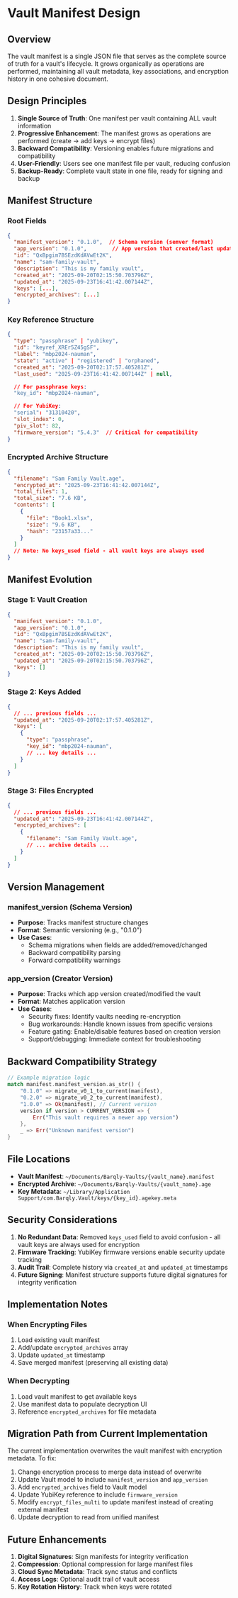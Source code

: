 # Vault Manifest Design

## Overview

The vault manifest is a single JSON file that serves as the complete source of truth for a vault's lifecycle. It grows organically as operations are performed, maintaining all vault metadata, key associations, and encryption history in one cohesive document.

## Design Principles

1. **Single Source of Truth**: One manifest per vault containing ALL vault information
2. **Progressive Enhancement**: The manifest grows as operations are performed (create → add keys → encrypt files)
3. **Backward Compatibility**: Versioning enables future migrations and compatibility
4. **User-Friendly**: Users see one manifest file per vault, reducing confusion
5. **Backup-Ready**: Complete vault state in one file, ready for signing and backup

## Manifest Structure

### Root Fields

```json
{
  "manifest_version": "0.1.0",  // Schema version (semver format)
  "app_version": "0.1.0",        // App version that created/last updated
  "id": "QxBpgim7BSEzdKdAVwEt2K",
  "name": "sam-family-vault",
  "description": "This is my family vault",
  "created_at": "2025-09-20T02:15:50.703796Z",
  "updated_at": "2025-09-23T16:41:42.007144Z",
  "keys": [...],
  "encrypted_archives": [...]
}
```

### Key Reference Structure

```json
{
  "type": "passphrase" | "yubikey",
  "id": "keyref_XREr5Z45gSF",
  "label": "mbp2024-nauman",
  "state": "active" | "registered" | "orphaned",
  "created_at": "2025-09-20T02:17:57.405281Z",
  "last_used": "2025-09-23T16:41:42.007144Z" | null,

  // For passphrase keys:
  "key_id": "mbp2024-nauman",

  // For YubiKey:
  "serial": "31310420",
  "slot_index": 0,
  "piv_slot": 82,
  "firmware_version": "5.4.3"  // Critical for compatibility
}
```

### Encrypted Archive Structure

```json
{
  "filename": "Sam Family Vault.age",
  "encrypted_at": "2025-09-23T16:41:42.007144Z",
  "total_files": 1,
  "total_size": "7.6 KB",
  "contents": [
    {
      "file": "Book1.xlsx",
      "size": "9.6 KB",
      "hash": "23157a33..."
    }
  ]
  // Note: No keys_used field - all vault keys are always used
}
```

## Manifest Evolution

### Stage 1: Vault Creation
```json
{
  "manifest_version": "0.1.0",
  "app_version": "0.1.0",
  "id": "QxBpgim7BSEzdKdAVwEt2K",
  "name": "sam-family-vault",
  "description": "This is my family vault",
  "created_at": "2025-09-20T02:15:50.703796Z",
  "updated_at": "2025-09-20T02:15:50.703796Z",
  "keys": []
}
```

### Stage 2: Keys Added
```json
{
  // ... previous fields ...
  "updated_at": "2025-09-20T02:17:57.405281Z",
  "keys": [
    {
      "type": "passphrase",
      "key_id": "mbp2024-nauman",
      // ... key details ...
    }
  ]
}
```

### Stage 3: Files Encrypted
```json
{
  // ... previous fields ...
  "updated_at": "2025-09-23T16:41:42.007144Z",
  "encrypted_archives": [
    {
      "filename": "Sam Family Vault.age",
      // ... archive details ...
    }
  ]
}
```

## Version Management

### manifest_version (Schema Version)
- **Purpose**: Tracks manifest structure changes
- **Format**: Semantic versioning (e.g., "0.1.0")
- **Use Cases**:
  - Schema migrations when fields are added/removed/changed
  - Backward compatibility parsing
  - Forward compatibility warnings

### app_version (Creator Version)
- **Purpose**: Tracks which app version created/modified the vault
- **Format**: Matches application version
- **Use Cases**:
  - Security fixes: Identify vaults needing re-encryption
  - Bug workarounds: Handle known issues from specific versions
  - Feature gating: Enable/disable features based on creation version
  - Support/debugging: Immediate context for troubleshooting

## Backward Compatibility Strategy

```rust
// Example migration logic
match manifest.manifest_version.as_str() {
    "0.1.0" => migrate_v0_1_to_current(manifest),
    "0.2.0" => migrate_v0_2_to_current(manifest),
    "1.0.0" => Ok(manifest), // Current version
    version if version > CURRENT_VERSION => {
        Err("This vault requires a newer app version")
    },
    _ => Err("Unknown manifest version")
}
```

## File Locations

- **Vault Manifest**: `~/Documents/Barqly-Vaults/{vault_name}.manifest`
- **Encrypted Archive**: `~/Documents/Barqly-Vaults/{vault_name}.age`
- **Key Metadata**: `~/Library/Application Support/com.Barqly.Vault/keys/{key_id}.agekey.meta`

## Security Considerations

1. **No Redundant Data**: Removed `keys_used` field to avoid confusion - all vault keys are always used for encryption
2. **Firmware Tracking**: YubiKey firmware versions enable security update tracking
3. **Audit Trail**: Complete history via `created_at` and `updated_at` timestamps
4. **Future Signing**: Manifest structure supports future digital signatures for integrity verification

## Implementation Notes

### When Encrypting Files
1. Load existing vault manifest
2. Add/update `encrypted_archives` array
3. Update `updated_at` timestamp
4. Save merged manifest (preserving all existing data)

### When Decrypting
1. Load vault manifest to get available keys
2. Use manifest data to populate decryption UI
3. Reference `encrypted_archives` for file metadata

## Migration Path from Current Implementation

The current implementation overwrites the vault manifest with encryption metadata. To fix:

1. Change encryption process to merge data instead of overwrite
2. Update Vault model to include `manifest_version` and `app_version`
3. Add `encrypted_archives` field to Vault model
4. Update YubiKey reference to include `firmware_version`
5. Modify `encrypt_files_multi` to update manifest instead of creating external manifest
6. Update decryption to read from unified manifest

## Future Enhancements

1. **Digital Signatures**: Sign manifests for integrity verification
2. **Compression**: Optional compression for large manifest files
3. **Cloud Sync Metadata**: Track sync status and conflicts
4. **Access Logs**: Optional audit trail of vault access
5. **Key Rotation History**: Track when keys were rotated